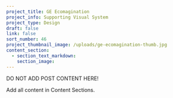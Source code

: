 ```yaml
---
project_title: GE Ecomagination
project_info: Supporting Visual System
project_type: Design
draft: false
link: false
sort_number: 46
project_thumbnail_image: /uploads/ge-ecomagination-thumb.jpg
content_section:
  - section_text_markdown:
    section_image:
---
```

DO NOT ADD POST CONTENT HERE!

Add all content in Content Sections.